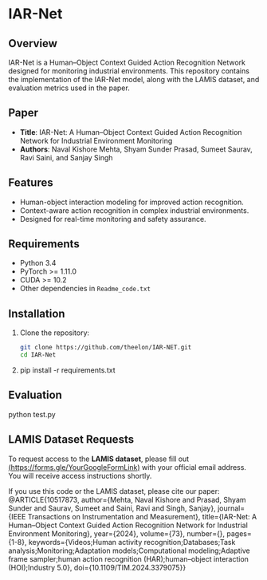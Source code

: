 # IAR-Net

## Overview
IAR-Net is a Human–Object Context Guided Action Recognition Network designed for monitoring industrial environments. This repository contains the implementation of the IAR-Net model, along with the LAMIS dataset,  and evaluation metrics used in the paper.

## Paper
- **Title**: IAR-Net: A Human–Object Context Guided Action Recognition Network for Industrial Environment Monitoring
- **Authors**: Naval Kishore Mehta, Shyam Sunder Prasad, Sumeet Saurav, Ravi Saini, and Sanjay Singh

## Features
- Human-object interaction modeling for improved action recognition.
- Context-aware action recognition in complex industrial environments.
- Designed for real-time monitoring and safety assurance.

## Requirements
- Python 3.4
- PyTorch >= 1.11.0
- CUDA >= 10.2
- Other dependencies in `Readme_code.txt`

## Installation
1. Clone the repository:
   ```bash
   git clone https://github.com/theelon/IAR-NET.git
   cd IAR-Net
2. pip install -r requirements.txt

## Evaluation
python test.py  

## LAMIS Dataset Requests
To request access to the **LAMIS dataset**, please fill out [(https://forms.gle/YourGoogleFormLink)](https://forms.gle/rSMEkus3WkMQBEJ8A) with your official email address. You will receive access instructions shortly.



If you use this code or the LAMIS dataset, please cite our paper:
@ARTICLE{10517873,
  author={Mehta, Naval Kishore and Prasad, Shyam Sunder and Saurav, Sumeet and Saini, Ravi and Singh, Sanjay},
  journal={IEEE Transactions on Instrumentation and Measurement}, 
  title={IAR-Net: A Human–Object Context Guided Action Recognition Network for Industrial Environment Monitoring}, 
  year={2024},
  volume={73},
  number={},
  pages={1-8},
  keywords={Videos;Human activity recognition;Databases;Task analysis;Monitoring;Adaptation models;Computational modeling;Adaptive frame sampler;human action recognition (HAR);human–object interaction (HOI);Industry 5.0},
  doi={10.1109/TIM.2024.3379075}}

